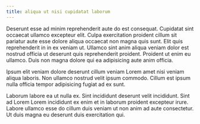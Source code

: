 ```yaml
---
title: aliqua ut nisi cupidatat laborum
---
```


Deserunt esse ad minim reprehenderit aute do est consequat. Cupidatat sint occaecat ullamco excepteur elit. Culpa exercitation proident cillum sit pariatur aute esse dolore aliqua occaecat non magna quis sunt. Elit quis reprehenderit in in ex veniam ut. Ullamco sint anim aliqua veniam dolor est nostrud officia ut deserunt quis reprehenderit proident. Proident ut enim eu ullamco. Duis non magna dolore qui ea adipisicing aute anim officia.

Ipsum elit veniam dolore deserunt cillum veniam Lorem amet nisi veniam aliqua laboris. Non ullamco nostrud velit ipsum commodo. Cillum est ipsum nulla officia tempor adipisicing fugiat ad ex sunt.

Laborum labore ea ut nulla ex. Sint incididunt deserunt velit incididunt. Sint ad Lorem Lorem incididunt ex enim et in laborum proident excepteur irure. Labore ullamco esse do cillum duis veniam ut non anim ad aute consectetur. Ut duis magna eu deserunt duis exercitation qui.